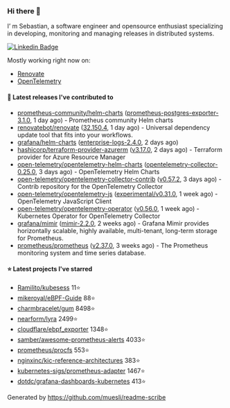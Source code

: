 ### Hi there 👋

I’ m Sebastian, a software engineer and opensource enthusiast specializing in developing, monitoring and managing releases in distributed systems.

[![Linkedin Badge](https://img.shields.io/badge/-LinkedIn-blue?style=flat&logo=Linkedin&logoColor=white&link=https://www.linkedin.com/in/sebastian-poxhofer/)](https://www.linkedin.com/in/sebastian-poxhofer/)

Mostly working right now on:
- [Renovate](https://github.com/renovatebot/renovate)
- [OpenTelemetry](https://github.com/open-telemetry)



#### 🚀 Latest releases I've contributed to

- [prometheus-community/helm-charts](https://github.com/prometheus-community/helm-charts) ([prometheus-postgres-exporter-3.1.0](https://github.com/prometheus-community/helm-charts/releases/tag/prometheus-postgres-exporter-3.1.0), 1 day ago) - Prometheus community Helm charts
- [renovatebot/renovate](https://github.com/renovatebot/renovate) ([32.150.4](https://github.com/renovatebot/renovate/releases/tag/32.150.4), 1 day ago) - Universal dependency update tool that fits into your workflows.
- [grafana/helm-charts](https://github.com/grafana/helm-charts) ([enterprise-logs-2.4.0](https://github.com/grafana/helm-charts/releases/tag/enterprise-logs-2.4.0), 2 days ago)
- [hashicorp/terraform-provider-azurerm](https://github.com/hashicorp/terraform-provider-azurerm) ([v3.17.0](https://github.com/hashicorp/terraform-provider-azurerm/releases/tag/v3.17.0), 2 days ago) - Terraform provider for Azure Resource Manager
- [open-telemetry/opentelemetry-helm-charts](https://github.com/open-telemetry/opentelemetry-helm-charts) ([opentelemetry-collector-0.25.0](https://github.com/open-telemetry/opentelemetry-helm-charts/releases/tag/opentelemetry-collector-0.25.0), 3 days ago) - OpenTelemetry Helm Charts
- [open-telemetry/opentelemetry-collector-contrib](https://github.com/open-telemetry/opentelemetry-collector-contrib) ([v0.57.2](https://github.com/open-telemetry/opentelemetry-collector-contrib/releases/tag/v0.57.2), 3 days ago) - Contrib repository for the OpenTelemetry Collector
- [open-telemetry/opentelemetry-js](https://github.com/open-telemetry/opentelemetry-js) ([experimental/v0.31.0](https://github.com/open-telemetry/opentelemetry-js/releases/tag/experimental%2Fv0.31.0), 1 week ago) - OpenTelemetry JavaScript Client
- [open-telemetry/opentelemetry-operator](https://github.com/open-telemetry/opentelemetry-operator) ([v0.56.0](https://github.com/open-telemetry/opentelemetry-operator/releases/tag/v0.56.0), 1 week ago) - Kubernetes Operator for OpenTelemetry Collector
- [grafana/mimir](https://github.com/grafana/mimir) ([mimir-2.2.0](https://github.com/grafana/mimir/releases/tag/mimir-2.2.0), 2 weeks ago) - Grafana Mimir provides horizontally scalable, highly available, multi-tenant, long-term storage for Prometheus.
- [prometheus/prometheus](https://github.com/prometheus/prometheus) ([v2.37.0](https://github.com/prometheus/prometheus/releases/tag/v2.37.0), 3 weeks ago) - The Prometheus monitoring system and time series database.

#### ⭐ Latest projects I've starred

- [Ramilito/kubesess](https://github.com/Ramilito/kubesess) 11⭐
- [mikeroyal/eBPF-Guide](https://github.com/mikeroyal/eBPF-Guide) 88⭐
- [charmbracelet/gum](https://github.com/charmbracelet/gum) 8498⭐
- [nearform/lyra](https://github.com/nearform/lyra) 2499⭐
- [cloudflare/ebpf_exporter](https://github.com/cloudflare/ebpf_exporter) 1348⭐
- [samber/awesome-prometheus-alerts](https://github.com/samber/awesome-prometheus-alerts) 4033⭐
- [prometheus/procfs](https://github.com/prometheus/procfs) 553⭐
- [nginxinc/kic-reference-architectures](https://github.com/nginxinc/kic-reference-architectures) 383⭐
- [kubernetes-sigs/prometheus-adapter](https://github.com/kubernetes-sigs/prometheus-adapter) 1467⭐
- [dotdc/grafana-dashboards-kubernetes](https://github.com/dotdc/grafana-dashboards-kubernetes) 413⭐



Generated by https://github.com/muesli/readme-scribe

